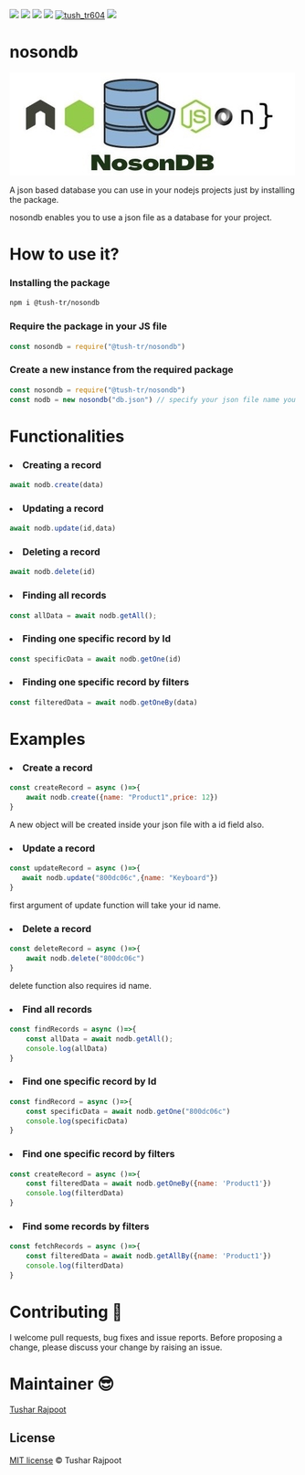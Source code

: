 <img src="https://img.shields.io/github/issues/tush-tr/nosondb"> <img src="https://img.shields.io/github/forks/tush-tr/nosondb"> <img src="https://img.shields.io/github/license/tush-tr/nosondb"> <img src="https://img.shields.io/github/stars/tush-tr/nosondb"> <a href="https://twitter.com/tush_tr604" target="blank"><img src="https://img.shields.io/twitter/follow/tush_tr604?logo=twitter&style=flat" alt="tush_tr604" /></a> <img src="https://img.shields.io/github/languages/count/tush-tr/nosondb">

# nosondb

<img src="150CC64A-5FE9-4A34-9327-8D2169DBE74F_4_5005_c.jpeg"/>

A json based database you can use in your nodejs projects just by installing the package.

nosondb enables you to use a json file as a database for your project.

# How to use it?

### Installing the package

```sh
npm i @tush-tr/nosondb
```

### Require the package in your JS file

```js
const nosondb = require("@tush-tr/nosondb")
```

### Create a new instance from the required package

```js
const nosondb = require("@tush-tr/nosondb")
const nodb = new nosondb("db.json") // specify your json file name you want to use as database
```

# Functionalities

### <li>Creating a record

```js
await nodb.create(data)
```

### <li>Updating a record

```js
await nodb.update(id,data)
```


### <li>Deleting a record

```js
await nodb.delete(id)
```

### <li>Finding all records

```js
const allData = await nodb.getAll();
```

### <li>Finding one specific record by Id

```js
const specificData = await nodb.getOne(id)
```

### <li>Finding one specific record by filters

```js
const filteredData = await nodb.getOneBy(data)
```





# Examples


### <li>Create a record

```js
const createRecord = async ()=>{
    await nodb.create({name: "Product1",price: 12})
}
```

A new object will be created inside your json file with a id field also.

### <li>Update a record

```js
const updateRecord = async ()=>{
   await nodb.update("800dc06c",{name: "Keyboard"})
}
```

first argument of update function will take your id name.

### <li>Delete a record

```js
const deleteRecord = async ()=>{
    await nodb.delete("800dc06c")
}
```

delete function also requires id name.

### <li>Find all records

```js
const findRecords = async ()=>{
    const allData = await nodb.getAll();
    console.log(allData)
}
```

### <li>Find one specific record by Id

```js
const findRecord = async ()=>{
    const specificData = await nodb.getOne("800dc06c")
    console.log(specificData)
}
```

### <li>Find one specific record by filters

```js
const createRecord = async ()=>{
    const filteredData = await nodb.getOneBy({name: 'Product1'})
    console.log(filterdData)
}
```
    
### <li> Find some records by filters
    
```js
const fetchRecords = async ()=>{
    const filteredData = await nodb.getAllBy({name: 'Product1'})
    console.log(filterdData)
}    
```

# Contributing 🍻

I welcome pull requests, bug fixes and issue reports. Before proposing a change, please discuss your change by raising an issue.

# Maintainer 😎

[Tushar Rajpoot](https://twitter.com/tush_tr604)


## License

[MIT license](LICENSE) © Tushar Rajpoot
